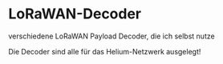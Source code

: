 # LoRaWAN-Decoder
verschiedene LoRaWAN Payload Decoder, die ich selbst nutze

Die Decoder sind alle für das Helium-Netzwerk ausgelegt!
